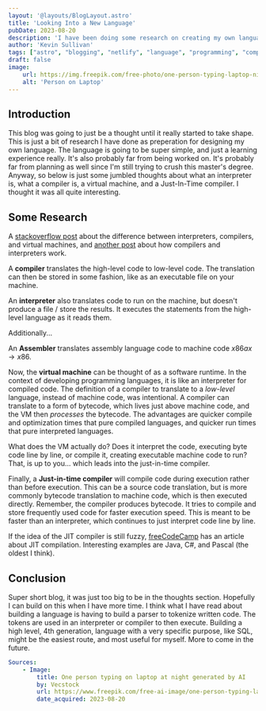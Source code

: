 ```yaml
---
layout: '@layouts/BlogLayout.astro'
title: 'Looking Into a New Language'
pubDate: 2023-08-20
description: 'I have been doing some research on creating my own language as a learning experience.'
author: 'Kevin Sullivan'
tags: ["astro", "blogging", "netlify", "language", "programming", "compiler", "interpreter"]
draft: false
image:
    url: https://img.freepik.com/free-photo/one-person-typing-laptop-night-generated-by-ai_188544-27872.jpg?t=st=1692555990~exp=1692559590~hmac=8ad139301fd278d53553175148c704db6b2e4aa0fa4635f905bb71a589e9c837&w=1380
    alt: 'Person on Laptop'
---
```


## Introduction

This blog was going to just be a thought until it really started to take shape. This is just a bit of research I have done as preperation for designing my own language. The language is going to be super simple, and just a learning experience really. It's also probably far from being worked on. It's probably far from planning as well since I'm still trying to crush this master's degree. Anyway, so below is just some jumbled thoughts about what an interpreter is, what a compiler is, a virtual machine, and a Just-In-Time compiler. I thought it was all quite interesting.

## Some Research

A [stackoverflow post](https://stackoverflow.com/questions/14678060/interpreters-vs-compilers-vs-virtual-machines) about the difference between interpreters, compilers, and virtual machines, and [another post](https://stackoverflow.com/questions/2377273/how-does-an-interpreter-compiler-work/23456402#23456402) about how compilers and interpreters work. 

A **compiler** translates the high-level code to low-level code. The translation can then be stored in some fashion, like as an executable file on your machine. 

An **interpreter** also translates code to run on the machine, but doesn't produce a file / store the results. It executes the statements from the high-level language as it reads them. 

Additionally...

An **Assembler** translates assembly language code to machine code $x86ax \to x86$. 

Now, the **virtual machine** can be thought of as a software runtime. In the context of developing programming languages, it is like an interpreter for compiled code. The definition of a compiler to translate to a _low-level_ language, instead of machine code, was intentional. A compiler can translate to a form of bytecode, which lives just above machine code, and the VM then _processes_ the bytecode. The advantages are quicker compile and optimization times that pure compiled languages, and quicker run times that pure interpreted languages. 

What does the VM actually do? Does it interpret the code, executing byte code line by line, or compile it, creating executable machine code to run? That, is up to you... which leads into the just-in-time compiler.

Finally, a **Just-in-time compiler** will compile code during execution rather than before execution. This can be a source code translation, but is more commonly bytecode translation to machine code, which is then executed directly. Remember, the compiler produces bytecode. It tries to compile and store frequently used code for faster execution speed. This is meant to be faster than an interpreter, which continues to just interpret code line by line. 

If the idea of the JIT compiler is still fuzzy, [freeCodeCamp](https://www.freecodecamp.org/news/just-in-time-compilation-explained/) has an article about JIT compilation. Interesting examples are Java, C#, and Pascal (the oldest I think). 

## Conclusion

Super short blog, it was just too big to be in the thoughts section. Hopefully I can build on this when I have more time. I think what I have read about building a language is having to build a parser to tokenize written code. The tokens are used in an interpreter or compiler to then execute. Building a high level, 4th generation, language with a very specific purpose, like SQL, might be the easiest route, and most useful for myself. More to come in the future. 

```yaml
Sources:
    - Image:
        title: One person typing on laptop at night generated by AI
        by: Vecstock
        url: https://www.freepik.com/free-ai-image/one-person-typing-laptop-night-generated-by-ai_41667681.htm#query=computer&position=44&from_view=search&track=country_rows_v2
        date_acquired: 2023-08-20
```